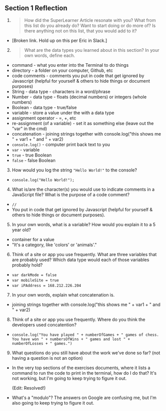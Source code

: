 ## Section 1 Reflection

1. > How did the SuperLearner Article resonate with you? What from this list do you already do? Want to start doing or do more of? Is there anything not on this list, that you would add to it?

  * [Broken link. Hold up on this per Eric in Slack.]

2. > What are the data types you learned about in this section? In your own words, define each.

  * command - what you enter into the Terminal to do things
  * directory - a folder on your computer, Github, etc
  * code comments - comments you put in code that get ignored by Javascript (helpful for yourself & others to hide things or document purposes)
  * String - data type - characters in a word/phrase
  * Number - data type - floats (decimal numbers) or integers (whole numbers)
  * Boolean - data type - true/false
  * variable - store a value under the with a data type
  * assignment operator - =, +, etc
  * re-assignment (of a variable) - set it as something else (leave out the "var" in the cmd)
  * concatenation - joining strings together with console.log("this shows me " + var1 + " and " + var2)
  *  `console.log()` - computer print back text to you
  *  `var` - variable
  *  `true` - true Boolean
  *  `false` - false Boolean

3. How would you log the string `"Hello World!"` to the console?

  * ``console.log("Hello World!");``

4. What is/are the character(s) you would use to indicate comments in a JavaScript file? What is the purpose of a code comment?

  * ``//``
  * You put in code that get ignored by Javascript (helpful for yourself & others to hide things or document purposes).

5. In your own words, what is a variable? How would you explain it to a 5 year old?

  * container for a value
  * "It's a category, like 'colors' or 'animals'."

6. Think of a site or app you use frequently. What are three variables that are probably used? Which data type would each of those variables probably hold?

  * ``var darkMode = false``
  * ``var mobileSite = true``
  * ``var iPAddress = 168.212.226.204``

7. In your own words, explain what concatenation is.

  * joining strings together with console.log("this shows me " + var1 + " and " + var2)

8. Think of a site or app you use frequently. Where do you think the developers used concatention?

  * ``console.log("You have played " + numberOfGames + " games of chess. You have won " + numbersOfWins + " games and lost " + numberOfLosses + " games.")``

9. What questions do you still have about the work we've done so far? (not having a question is not an option)

  * In the very top sections of the exercises documents, where it lists a command to run the code to print in the terminal, how do I do that? It's not working, but I'm going to keep trying to figure it out.

    (Edit: Resolved!)

  * What's a "modulo"? The answers on Google are confusing me, but I'm also going to keep trying to figure it out.
